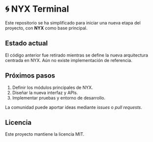# 🌀 NYX Terminal

Este repositorio se ha simplificado para iniciar una nueva etapa del proyecto,
con **NYX** como base principal.

## Estado actual

El código anterior fue retirado mientras se define la nueva arquitectura
centrada en NYX. Aún no existe implementación de referencia.

## Próximos pasos

1. Definir los módulos principales de NYX.
2. Diseñar la nueva interfaz y APIs.
3. Implementar pruebas y entorno de desarrollo.

La comunidad puede aportar ideas mediante *issues* o *pull requests*.

## Licencia

Este proyecto mantiene la licencia MIT.
